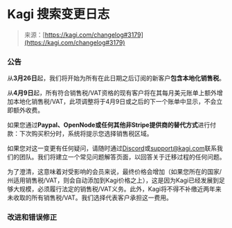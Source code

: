 <!--yml

category: 未分类

date: 2024-05-27 14:55:33

-->

# Kagi 搜索变更日志

> 来源：[https://kagi.com/changelog#3179](https://kagi.com/changelog#3179)

### 公告

从**3月26日**起，我们将开始为所有在此日期之后订阅的新客户**包含本地化销售税**。

从**4月9日**起，所有符合销售税/VAT资格的现有客户将在其每月美元账单上额外增加本地化销售税/VAT，此项调整将于4月9日或之后的下一个账单中显示，不会立即额外收费。

如果您通过**Paypal、OpenNode或任何其他非Stripe提供商的替代方式**进行付款：下次购买积分时，系统将提示您选择销售税区域。

如果您对这一变更有任何疑问，请随时通过[Discord](https://discord.gg/5V7qcs3X88)或[support@kagi.com](mailto:support@kagi.com)联系我们的团队。我们将建立一个常见问题解答页面，以回答关于迁移过程的任何问题。

为了澄清，这意味着对受影响的会员来说，最终价格会增加（如果您所在的国家/州适用销售税/VAT，则会自动添加到Kagi价格之上），这是因为Kagi已经发展到足够大规模，必须履行法定的销售税/VAT义务。此外，Kagi将不得不补缴近两年来未收取的所有销售税/VAT。我们选择代表客户承担这一费用。

### 改进和错误修正
